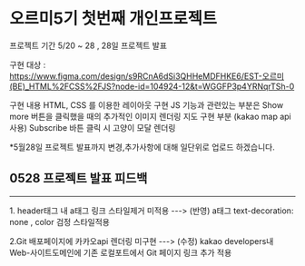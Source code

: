 <h1>오르미5기 첫번째 개인프로젝트</h1>

프로젝트 기간 5/20 ~ 28 , 28일 프로젝트 발표

구현 대상 : https://www.figma.com/design/s9RCnA6dSi3QHHeMDFHKE6/EST-오르미(BE)_HTML%2FCSS%2FJS?node-id=104924-12&t=WGGFP3p4YRNqrTSh-0

구현 내용
HTML, CSS 를 이용한 레이아웃 구현
JS 기능과 관련있는 부분은 Show more 버튼을 클릭했을 때의 추가적인 이미지 렌더링
지도 구현 부분 (kakao map api 사용)
Subscribe 바튼 클릭 시 고양이 모달 렌더링

*5월28일 프로젝트 발표까지 변경,추가사항에 대해 일단위로 업로드 하겠습니다.

<h2>0528 프로젝트 발표 피드백</h2>
<hr>
1. header태그 내 a태그 링크 스타일제거 미적용
---> (반영) a태그 text-decoration: none , color 검정 스타일적용

2.Git 배포페이지에 카카오api 렌더링 미구현
---> (수정) kakao developers내 Web-사이트도메인에 기존 로컬포트에서 Git 페이지 링크 추가 적용
